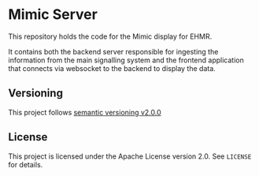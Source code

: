 # Mimic Server

This repository holds the code for the Mimic display for EHMR.

It contains both the backend server responsible for ingesting the information
from the main signalling system and the frontend application that connects
via websocket to the backend to display the data.

## Versioning
This project follows [semantic versioning v2.0.0](https://semver.org/spec/v2.0.0.html)


## License
This project is licensed under the Apache License version 2.0. See `LICENSE` for details.
